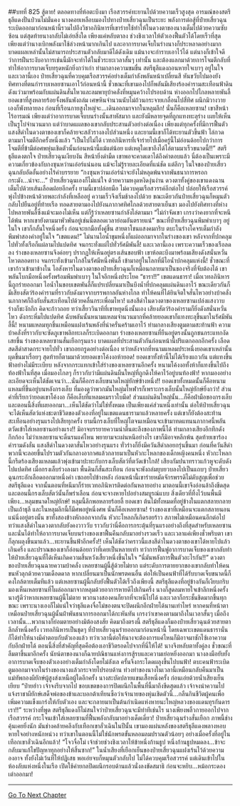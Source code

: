 ##บทที่ 825 สู้ตาย!
ตลอดทางที่ห้อตะบึงมา เรือสวรรค์ทะยานไปด้วยความเร็วสูงสุด อารมณ์ของสตรีธุลีแดงปั่นป่วนไม่มั่นคง นางคอยเหลือบมองไปทางป๋ายเสี่ยวฉุนเป็นระยะ พลังการต่อสู้ที่ป๋ายเสี่ยวฉุนระเบิดออกมาก่อนหน้านี้รวมไปถึงวิชาอภินิหารที่เขาร่ายใช้ทำให้ในดวงตาของนางเต็มไปด้วยความซับซ้อน
แต่สุดท้ายนางกลับไม่เอ่ยสิ่งใด เพียงแค่หลับตาลง ช่วงชิงเวลาให้ตัวเองฟื้นตัวได้โดยเร็วที่สุด เพียงแต่ว่านางเบิกพลังมาใช้ล่วงหน้ามากเกินไป และอาการบาดเจ็บในร่างนางก็ประหลาดอย่างมาก บาดแผลเหล่านั้นไม่สามารถประสานตัวกลับมาดีได้ดังเดิม แม้นางจะกำราบเอาไว้ได้ แต่นางก็เข้าใจดีว่าการฝืนระงับอาการเช่นนี้มักจะทำได้ในชั่วระยะเวลาสั้นๆ เท่านั้น และต้องแลกมาด้วยการโจมตีกลับที่ทำให้อาการบาดเจ็บทรุดหนักยิ่งกว่าเก่า
ท่ามกลางความขมขื่น สตรีธุลีแดงถอนหายใจเบาๆ อยู่ในใจ และเวลานี้เอง ป๋ายเสี่ยวฉุนที่ควบคุมเรือสวรรค์อย่างเต็มกำลังพลันหน้าเปลี่ยนสี หันขวับไปมองยังทิศทางที่ตนกำราบเหลยซานเอาไว้ก่อนหน้านี้
ชั่วขณะที่เขามองไปก็พลันมีเสียงร้องคำรามสะเทือนฟ้าดินดังแว่วมาพร้อมกับแผ่นดินสั่นไหวและลมพายุบ้าคลั่งที่หมุนคว้างไปรอบด้าน
ห่างออกไปไกลหลายพันลี้ ยอดเขาที่สูงหลายร้อยจั้งพลันพังถล่ม เศษหินจำนวนนับไม่ถ้วนกระจายเกลื่อนไปสี่ทิศ ผนึกมิวางวายเองก็พังทลายลง ก่อนที่เรือนกายสูงใหญ่จะ...เดินออกมาจากในหลุมลึก!
นั่นก็คือเหลยซาน!
เขาสีหน้าไร้อารมณ์ เพียงแต่ว่าอาการบาดเจ็บบนร่างนั้นสาหัสมาก และยังมีหลายจุดที่ถูกแทงทะลุร่าง เผยให้เห็นเป็นรูโบ๋จำนวนมาก แต่ว่าบาดแผลของเขากลับประสานตัวอย่างต่อเนื่อง เพียงแต่ทุกครั้งที่มีการฟื้นตัว แสงสีดำในดวงตาของเขาก็คล้ายจะสลัวรางลงไปส่วนหนึ่ง และยามนี้เขาก็ได้ทะยานตัวขึ้นฟ้า ไล่กวดตามมาโจมตีอีกครั้งหนึ่งแล้ว
“เป็นไปไม่ได้ เวทอภินิหารที่เจ้าร่ายไปเมื่อครู่นี้ไม่อ่อนด้อยไปกว่าการโจมตีที่ข้ามีต่อศพหุ่นเชิดตัวนั้นก่อนหน้านี้แม้แต่น้อย แต่เหตุใดเขาถึงได้ไล่ตามมาเร็วขนาดนี้!!” สตรีธุลีแดงตกใจ
ป๋ายเสี่ยวฉุนเงียบงัน สีหน้ายิ่งดำมืด เขาพอจะคาดเดาได้ถึงคำตอบแล้ว นี่ต้องเป็นเพราะมีความเกี่ยวข้องกับกงซุนหว่านเอ๋อร์แน่นอน แม้จะไม่รู้รายละเอียดที่แน่ชัด แต่ลึกๆ ในใจของป๋ายเสี่ยวฉุนกลับอัดอั้นอย่างไร้คำบรรยาย
“กงซุนหว่านเอ๋อร์น่าจะยังไม่หลุดพ้นจากพันธนาการหรอกกระมัง...น่าจะ...” ป๋ายเสี่ยวฉุนเองก็ไม่แน่ใจ ด้วยความหงุดหงิดงุ่นง่าน ดวงตาทั้งคู่ของเขาแดงฉานเต็มไปด้วยเส้นเลือดฝอยอีกครั้ง ยามนี้เขาปล่อยมือ ไม่ควบคุมเรือสวรรค์อีกต่อไป ปล่อยให้เรือสวรรค์พุ่งไปข้างหน้าด้วยพละกำลังที่เหลืออยู่ ความเร็วจึงเริ่มช้าลงไปด้วย ขณะเดียวกันป๋ายเสี่ยวฉุนก็หมุนตัวกลับไปยืนอยู่ที่ท้ายเรือ ทอดสายตามองไปยังนภากาศทิศไกลด้วยสายตาเย็นชา มองไปยังทิศทางที่ห่างไปหลายพันลี้ซึ่งแม้จะมองไม่เห็น แต่ก็รู้ว่าเหลยซานกำลังไล่ตามมา
“ไม่กำจัดเขา เกรงว่าคงยากที่จะหนีได้พ้น หากเขายังตามมาพัวพันอยู่เช่นนี้ตลอดเวลาย่อมอันตรายแน่” ขณะที่ป๋ายเสี่ยวฉุนพึมพำเบาๆ อยู่ในใจ เขาก็กลั้นใจหนึ่งครั้ง ก่อนจะยกมือทั้งคู่ขึ้น สายตาโชนแสงคมกริบ ตบะในร่างโคจรเต็มกำลัง พึมพำสองคำอยู่ในใจ
“เขตแดน!”
ไม่นานไอน้ำขุมหนึ่งก็แผ่ออกมาจากในร่างของเขา หลังจากที่ปกคลุมไปทั่วทั้งเรือก็แผ่ลามไปแปดทิศ จนกระทั่งแผ่ไปทั่วรัศมีพันลี้!
และเวลานี้เอง เพราะความเร็วของเรือลดลง ร่างของเหลยซานจึงค่อยๆ ปรากฏให้เห็นอยู่ตรงเส้นขอบฟ้า เขาห้อตะบึงมาพร้อมเสียงดังสนั่นหวั่นไหวตลอดทาง จนกระทั่งเข้ามาใกล้ในรัศมีหนึ่งพันลี้ เข้ามาอยู่ในโลกที่มีไอน้ำปกคลุมแห่งนี้!
ชั่วขณะที่เขาก้าวเข้ามาข้างใน ไอสังหารในดวงตาของป๋ายเสี่ยวฉุนก็เหมือนกลายมาเป็นของจริงที่จับต้องได้ เขาพลันโบกมือหนึ่งครั้งพร้อมพึมพำเบาๆ ในใจอีกหนึ่งประโยค
“ธารา!!”
เขตแดนธารา!
เมื่อเวทอภินิหารนี้ถูกร่ายออกมา ไอน้ำในขอบเขตพันลี้ก็แปรเปลี่ยนมาเป็นบึงน้ำที่ปกคลุมแผ่นดินเอาไว้ ขณะเดียวกันก็มีเสียงสัตว์ร้องคำรามที่ราวกับดังมาจากบรรพกาลอันห่างไกล ทำให้คนที่ได้ยินจิตใจสั่นไหวอย่างบ้าคลั่ง นภากาศก็ถึงกับสั่นสะเทือนไปด้วยคลื่นกระเพื่อมไหว!
แสงสีดำในดวงตาของเหลยซานเปล่งแสงวาบ ร่างก็ชะงักกึก คิดจะก้าวถอย ทว่าเสี้ยววินาทีที่เขาหยุดนิ่งนั้นเอง เสียงสัตว์ร้องคำรามก็ยิ่งดังสนั่นหวั่นไหว ดังกระหึ่มไปแปดทิศ ฉับพลันนั้นหนามแหลมจำนวนมากที่คล้ายยอดเขาก็แทงทะลุขึ้นมาในรัศมีพันลี้นี้!
หนามแหลมทุกชิ้นเหมือนแฝงเร้นพลังที่น่าครั่นคร้ามเอาไว้ ท่ามกลางเสียงตูมตามสะท้านฟ้า ความบ้าคลั่งที่ราวกับจะซัดภูเขาพลิกทะเลก็ระเบิดออกมา ร่างของเหลยซานที่ยืนอยู่ตรงนั้นถูกชนกระแทกงัดเสยขึ้น
ร่างของเหลยซานสั่นเยือกรุนแรง บาดแผลที่ประสานตัวกันก่อนหน้านี้ปริแตกออกอีกครั้ง เลือดสดสีดำสาดกระจายไปทั่ว เขาถอยกรูดอย่างต่อเนื่อง ทว่าหลังจากที่หนามแหลมประหนึ่งยอดเขาเหล่านั้นผุดขึ้นมาเรื่อยๆ สุดท้ายก็ตามมาด้วยยอดเขาโค้งงอห้ายอด!
ยอดเขาทั้งห้านี้ไม่ได้เรียงแถวกัน แต่แทงขึ้นฟ้าอย่างไม่มีระเบียบ หลังจากกระแทกเข้าใส่ร่างของเหลยซานอีกครั้ง หนามโค้งงอทั้งห้าก็แทงขึ้นไปถึงท้องฟ้าในที่สุด เมื่อมองไกลๆ ก็ราวกับว่ามีแผ่นดินผืนใหญ่ที่ถูกดึงให้คาไว้อยู่บนท้องฟ้า!
หากมองอย่างละเอียดจะเห็นได้ชัดเจนว่า...นั่นก็คือกรงเล็บขนาดใหญ่ยักษ์ข้างหนึ่ง!!
ยอดเขาทั้งหมดนั้นก็คือหนามแหลมที่ขึ้นอยู่บนหลังกรงเล็บ ที่มองดูว่าพวกมันใหญ่มโหฬารก็เพราะกรงเล็บนั้นใหญ่ยักษ์ยิ่งกว่า!
ส่วนคำที่เรียกว่ายอดเขาโค้งงอ ก็คือเล็บที่แหลมคมราวใบมีด!
ส่วนแผ่นดินใหญ่นั้น...ก็คือฝ่ามือของกรงเล็บ และตอนนี้สิ่งที่เผยออกมา...เห็นได้ชัดว่าไม่ใช่ทั้งหมด เป็นเพียงแค่ส่วนหนึ่งเท่านั้น ต่อให้ป๋ายเสี่ยวฉุนจะได้เห็นสัตว์แห่งชะตาชีวิตของตัวเองที่อยู่ในเขตแดนธารามาแล้วหลายครั้ง แต่เขาก็ยังต้องสะท้านสะเทือนอย่างรุนแรงไปเสียทุกครั้ง
ยามนี้กรงเล็บที่ใหญ่โตจนเหมือนจะเข้ามาทดแทนนภากาศนี้พลันตวัดเข้าใส่เหลยซานอย่างแรง!!
มิอาจบรรยายความน่าตื่นตะลึงของภาพนี้ได้ ท่ามกลางเสียงอึกทึกดังกึกก้อง ไม่ว่าเหลยซานจะดิ้นรนแค่ไหน พยายามจะเผ่นหนีอย่างไร เขาก็มิอาจหลีกพ้น สุดท้ายเขาร้องคำรามดังลั่น แสงสีดำในดวงตาสั่นไหวอย่างรุนแรง ทั่วร่างก็ยิ่งมีควันสีดำลอยกรุ่นขึ้นมา ก่อนที่ควันสีดำพวกนี้จะลอยขึ้นไปรวมตัวกันกลางอากาศแล้วกลายมาเป็นหัวกะโหลกของเด็กหญิงคนหนึ่ง
หัวกะโหลกนี้กรีดร้องเสียงแหลมแล้วพุ่งเข้ามาปะทะกับกรงเล็บสัตว์ที่ตวัดเข้าใกล้!
เสียงกัมปนาทราวแก้วหูจะดับดังไปแปดทิศ เมื่อกรงเล็บร่วงลงมา พื้นดินก็สั่นสะเทือน ก่อนจะพังถล่มยุบยวบลงไปเป็นแถบๆ ป๋ายเสี่ยวฉุนกระอักเลือดออกมาหนึ่งคำ เซถอยไปข้างหลัง ก่อนหน้านี้เขาร่ายหมัดจักรพรรดิไม่ดับสูญเพื่อช่วยสตรีธุลีแดง จากนั้นตอนที่หนีมาก็ร่ายเวทอภินิหารติดต่อกันหลายอย่าง มาตอนนี้เขาจึงอ่อนล้าถึงขีดสุด
และตอนนี้กรงเล็บสัตว์นั้นก็พร่าเลือน ก่อนจะจางหายไปอย่างสมบูรณ์แบบ สิ่งเดียวที่ทิ้งไว้บนพื้นมีเพียง...หลุมขนาดใหญ่ยักษ์!
หลุมนี้ลึกพอหลายร้อยลี้ ยอดเขา ต้นไม้ทั้งหมดที่อยู่ข้างในแตกสลายกลายเป็นเถ้าธุลี และในหลุมลึกนี้ก็มีศพอยู่หนึ่งศพ นั่นก็คือเหลยซาน!
ร่างของเขาที่เหมือนจะแตกสลายนอนแน่นิ่งอยู่ตรงนั้น ขาทั้งสองข้างหักออกจากกัน หัวกะโหลกก็เกิดรอยร้าว สภาพไม่เหมือนคนอีกต่อไป ทว่าแสงสีดำในดวงตากลับยังคงวาววับ ราวกับว่านี่คือการกระตุ้นที่รุนแรงอย่างถึงที่สุดสำหรับเหลยซาน และนั่นได้ทำให้อาการบาดเจ็บบนร่างของเขาฟื้นคืนกลับมาอย่างรวดเร็ว และเวลาแค่เพียงชั่วพริบตา เขาก็ลุกผลุงขึ้นมาแล้ว...ทะยานขึ้นฟ้าอีกครั้ง!!
เห็นได้ชัดว่าคราวนี้แสงสีดำในดวงตาของเขาได้หายไปแล้วเกินครึ่ง และปราณของเขาก็อ่อนด้อยกว่าที่เคยเป็นหลายเท่า ทว่าการฟื้นฟูอาการบาดเจ็บของเขากลับทำให้ป๋ายเสี่ยวฉุนที่ได้เห็นเกิดความสิ้นหวังเสี้ยวหนึ่งขึ้นในใจ
“นี่มันพลังการฟื้นตัวอะไรกัน!!” ดวงตาของป๋ายเสี่ยวฉุนฉายความบ้าคลั่ง เหลยซานผู้นี้สู้ด้วยไม่ยาก แต่ระดับการตายยากของเขากลับทำให้คนขนหัวลุกด้วยความเดือดดาล หากเปลี่ยนมาเป็นนักพรตคนอื่น ต่อให้เป็นคนฟ้าที่ได้รับบาดเจ็บขนาดนี้ก็คงใกล้ตายเต็มทีแล้ว แต่เหลยซานผู้นี้กลับยังฟื้นตัวได้เร็วถึงเพียงนี้
สตรีธุลีแดงที่อยู่ข้างกันก็เงียบกริบ มองเห็นเหลยซานที่โผล่ออกมาจากหลุมด้วยอาการหายดีไปเกินครึ่ง นางก็สูดลมหายใจเข้าลึกหนึ่งครั้ง นางรู้ดีว่าหากเหลยซานผู้นี้ไม่ตาย พวกนางสองคนก็ยากที่จะหนีไปได้ และเวลาก็กระชั้นชิดมากขึ้นทุกขณะ เพราะนางเองก็ไม่แน่ใจว่าธุลีแดงจื่อโม่ของตนจะปิดผนึกอีกฝ่ายได้นานเท่าไหร่
หากคนที่หน้าตาเหมือนป๋ายเสี่ยวฉุนผู้นั้นฝ่าพันธนาการออกมาได้กะหันทัน เกรงว่าเขาคงตามมาถึงในเวลาสั้นๆ เมื่อถึงเวลานั้น...พวกนางก็ย่อมตายอย่างมิต้องสงสัย
คิดมาถึงตรงนี้ สตรีธุลีแดงก็มองป๋ายเสี่ยวฉุนด้วยสายตาลึกล้ำหนึ่งครั้ง เวทอภินิหารเป็นชุดๆ ที่ป๋ายเสี่ยวฉุนร่ายออกมาก่อนหน้านี้ โดยเฉพาะเขตแดนธารานั่นก็ได้ทำให้นางมีคำตอบกับตัวเองแล้ว ทว่าเวลานี้ต่อให้นางจะต้องการแค่ไหนก็มิอาจมาซักไซ้เอาความกับอีกฝ่ายได้ ตอนนี้สิ่งที่สำคัญที่สุดคือต้องเอาชีวิตรอดไปจากที่นี่ให้ได้! นางจึงหลับตาทั้งคู่ลง ชั่วขณะที่ลืมตาขึ้นมาอีกครั้ง นัยน์ตาของนางก็ฉายปณิธานแห่งการสู้รบและความเย่อหยิ่งออกมา นางลงมือยับยั้งอาการบาดเจ็บของตัวเองอย่างเต็มกำลังโดยไม่ลังเล ครั้นจึงกระโดดผลุงขึ้นไปบนฟ้า!
ตบะคนฟ้าระเบิดตูมออกมาจากในร่างของนางแล้วกระจายไปรอบด้าน ท่วงท่าของนางในเวลานี้เหมือนกลับคืนมาเป็นแม่ทัพกองผียักษ์ผู้สูงส่งเหนือผู้ใดอีกครั้ง นางสะบัดปลายแขนเสื้อหนึ่งครั้ง ก่อนเอ่ยด้วยน้ำเสียงเย็นเยียบ
“ป๋ายฮ่าว เจ้าจงรีบจากไป ขอบเขตของการปิดผนึกในพื้นที่นี้มาถึงขีดสุดแล้ว เจ้าจงนำความไปแจ้งราชาผียักษ์เสด็จพ่อของข้าและบอกต้าเทียนซือว่าเจ้านายของหุ่นเชิดตัวนี้...กลืนกินชีวิตผู้คนเพื่อเพิ่มความแข็งแกร่งให้กับตัวเอง และจะกลายมาเป็นต้นกำเนิดแห่งหายนะใหญ่หลวงของแดนทุรกันดารเรา!!” ระหว่างที่พูด สตรีธุลีแดงก็ไม่สนใจว่าป๋ายเสี่ยวฉุนจะมีท่าทีเช่นไร นางเพียงพลิ้วกายออกไปจากเรือสวรรค์ กระโจนเข้าใส่เหลยซานที่ฟื้นพลังกลับมาอย่างเด็ดเดี่ยว!
ป๋ายเสี่ยวฉุนร่างสั่นเยือก ภาพนี้ช่างคุ้นเคยยิ่งนัก มันช่างคล้ายคลึงกับเทือกเขาลั่วเฉินในปีนั้น เขามองแผ่นหลังของสตรีธุลีแดงพลางหอบหายใจอย่างหนักหน่วง ทว่าเขาในตอนนี้ไม่ใช่นักพรตขั้นหลอมลมปราณตัวน้อยๆ อย่างเมื่อครั้งที่อยู่ในเทือกเขาลั่วเฉินอีกแล้ว!
“โจวจื่อโม่ เจ้าช่วยช่วงชิงเวลาให้ข้าหนึ่งก้านธูป หนึ่งก้านธูปหมดลง...ข้าจะกลับมาแก้ไขปัญหาทุกอย่างให้สิ้นซาก!” ในน้ำเสียงที่เยือกเย็นของป๋ายเสี่ยวฉุนแฝงเร้นไว้ด้วยความองอาจ ทั้งยังไม่เว้นที่ให้ปฏิเสธ พอเอ่ยจบก็หมุนตัวกลับไป ไม่ได้ควบคุมเรือสวรรค์ แต่เดินเข้าไปในห้องลับแห่งหนึ่งในเรือ เปิดใช้ค่ายกลปิดผนึกรอบด้านแล้วนั่งลงขัดสมาธิ ก่อนจะหยิบ...หม้อกระดองเต่าออกมา!

------


[Go To Next Chapter]( ./263.md)